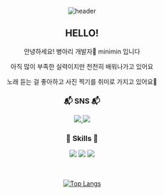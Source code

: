 <div align="center">
  
![header](https://capsule-render.vercel.app/api?type=waving&height=250&color=68BDEA&text=Welcome%20to%20My%20GitHub&reversal=false&section=header&textBg=false&fontSize=49&fontAlignY=40&animation=fadeIn&rotate=0&desc=minimin's%20GitHub%20profile&descAlignY=57&fontColor=FFFFFF)
## HELLO!


안녕하세요! 병아리 개발자🐤 minimin 입니다

아직 많이 부족한 실력이지만 천천히 배워나가고 있어요

노래 듣는 걸 좋아하고 사진 찍기를 취미로 가지고 있어요📸
  
### 📬 SNS 📬
<a href="https://minimin05.tistory.com/" target="_blank">
<img src="https://img.shields.io/badge/Tistory-000000?style=flat-square&logo=tistory&logoColor=white"/>
</a>
<a href="mailto:22421628@yu.ac.kr" target="_blank">
<img src="https://img.shields.io/badge/Gmail-EA4335?style=flat-square&logo=gmail&logoColor=white"/>
</a>


### 📖 Skills 📖
<img src="https://img.shields.io/badge/C-A8B9CC?style=flat-square&logo=C&logoColor=white"/>
<img src="https://img.shields.io/badge/C++-00599C?style=flat-square&logo=C%2B%2B&logoColor=white"/>
<img src="https://img.shields.io/badge/Python-3776AB?style=flat-square&logo=Python&logoColor=white"/>

</br></br>
[![Top Langs](https://github-readme-stats.vercel.app/api/top-langs/?username=minimin-05)](https://github.com/anuraghazra/github-readme-stats)

</div>
